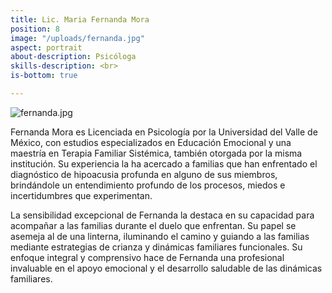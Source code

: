 ```yaml
---
title: Lic. Maria Fernanda Mora
position: 8
image: "/uploads/fernanda.jpg"
aspect: portrait
about-description: Psicóloga
skills-description: <br>
is-bottom: true

---
```

![fernanda.jpg](/uploads/fernanda.jpg)

Fernanda Mora es Licenciada en Psicología por la Universidad del Valle de México, con estudios especializados en Educación Emocional y una maestría en Terapia Familiar Sistémica, también otorgada por la misma institución. Su experiencia la ha acercado a familias que han enfrentado el diagnóstico de hipoacusia profunda en alguno de sus miembros, brindándole un entendimiento profundo de los procesos, miedos e incertidumbres que experimentan.

La sensibilidad excepcional de Fernanda la destaca en su capacidad para acompañar a las familias durante el duelo que enfrentan. Su papel se asemeja al de una linterna, iluminando el camino y guiando a las familias mediante estrategias de crianza y dinámicas familiares funcionales. Su enfoque integral y comprensivo hace de Fernanda una profesional invaluable en el apoyo emocional y el desarrollo saludable de las dinámicas familiares.
